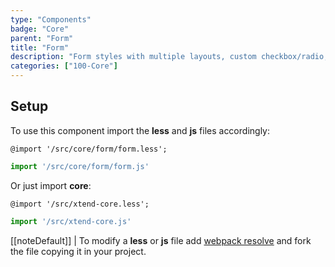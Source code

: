 ```yaml
---
type: "Components"
badge: "Core"
parent: "Form"
title: "Form"
description: "Form styles with multiple layouts, custom checkbox/radio, and more."
categories: ["100-Core"]
---
```


## Setup

To use this component import the **less** and **js** files accordingly:

```less
@import '/src/core/form/form.less';
```

```jsx
import '/src/core/form/form.js'
```

Or just import **core**:

```less
@import '/src/xtend-core.less';
```

```jsx
import '/src/xtend-core.js'
```

[[noteDefault]]
| To modify a **less** or **js** file add [webpack resolve](/introduction/setup#usage-webpack) and fork the file copying it in your project.



